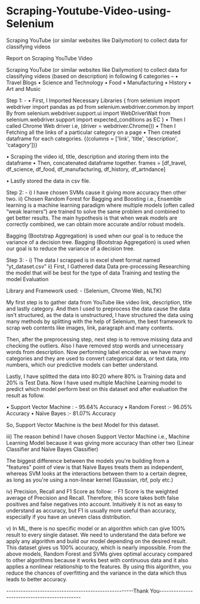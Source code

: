 # Scraping-Youtube-Video-using-Selenium
Scraping YouTube (or similar websites like Dailymotion) to collect data for classifying videos 



Report on Scraping YouTube Video


Scraping YouTube (or similar websites like Dailymotion) to collect data for classifying videos (based on description) in following 6 categories – 
•	Travel Blogs 
•	Science and Technology 
•	Food 
•	Manufacturing 
•	History 
•	Art and Music 

Step 1: -
•	First, I Imported Necessary Libraries
{
from selenium import webdriver
import pandas as pd
from selenium.webdriver.common.by import By
from selenium.webdriver.support.ui import WebDriverWait
from selenium.webdriver.support import expected_conditions as EC
}
•	Then I called Chrome Web driver i.e, (driver = webdriver.Chrome())
•	Then I Fetching all the links of a particular category on a page
•	Then created dataframe for each categories.
	           {(columns = ['link', 'title', 'description', 'catagory'])}

•	Scraping the video id, title, description and storing them into the dataframe
•	Then, concatenated dataframe together.
frames = [df_travel, df_science, df_food, df_manufacturing, df_history, df_artndance]

•	Lastly stored the data in csv file.

Step 2: -
i)	I have chosen SVMs cause it giving more accuracy then other two.
ii)	Chosen Random Forest for Bagging and Boosting i.e., Ensemble learning is a machine learning paradigm where multiple models (often called “weak learners”) are trained to solve the same problem and combined to get better results. The main hypothesis is that when weak models are correctly combined, we can obtain more accurate and/or robust models.

Bagging (Bootstrap Aggregation) is used when our goal is to reduce the variance of a decision tree. Bagging (Bootstrap Aggregation) is used when our goal is to reduce the variance of a decision tree.


Step 3: -
i)	The data I scrapped is in excel sheet format named “yt_dataset.csv”
ii)	First, I Gathered data
Data pre-processing
Researching the model that will be best for the type of data
Training and testing the model
Evaluation

Library and Framework used: -
(Selenium, Chrome Web, NLTK)

My first step is to gather data from YouTube like video link, description, title and lastly category. And then I used to preprocess the data cause the data isn’t structured, as the data is unstructured, I have structured the data using many methods by splitting with the help of Selenium, the best framework to scrap web contents like images, link, paragraph and many contents.

Then, after the preprocessing step, next step is to remove missing data and checking the outliers. Also I have removed stop words and unnecessary words from description.
Now performing label encoder as we have many categories and they are used to convert categorical data, or text data, into numbers, which our predictive models can better understand.

Lastly, I have splitted the data into 80:20 where 80% is Training data and 20% is Test Data. Now I have used multiple Machine Learning model to predict which model perform best on this dataset and after evaluation the result as follow.

•	Support Vector Machine : - 95.64% Accuracy
•	Random Forest                  :-  96.05% Accuracy
•	Naïve Bayes                        :-  81.07% Accuracy

So, Support Vector Machine is the best Model for this dataset.


iii)	The reason behind I have chosen Support Vector Machine i.e., Machine Learning Model because it was giving more accuracy than other two (Linear Classifier and Naïve Bayes Classifier)

The biggest difference between the models you're building from a "features" point of view is that Naive Bayes treats them as independent, whereas SVM looks at the interactions between them to a certain degree, as long as you're using a non-linear kernel (Gaussian, rbf, poly etc.)

iv)	Precision, Recall and F1 Score as follow: -
F1 Score is the weighted average of Precision and Recall. Therefore, this score takes both false positives and false negatives into account. Intuitively it is not as easy to understand as accuracy, but F1 is usually more useful than accuracy, especially if you have an uneven class distribution. 



v)	In ML, there is no specific model or an algorithm which can give 100% result to every single dataset. We need to understand the data before we apply any algorithm and build our model depending on the desired result. This dataset gives us 100% accuracy, which is nearly impossible. From the above models, Random Forest and SVMs gives optimal accuracy compared to other algorithms because it works best with continuous data and it also applies a nonlinear relationship to the features. By using this algorithm, you reduce the chances of overfitting and the variance in the data which thus leads to better accuracy.


-----------------------------------------------------Thank You---------------------------------------------
